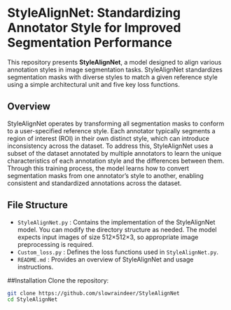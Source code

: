 # StyleAlignNet: Standardizing Annotator Style for Improved Segmentation Performance
This repository presents **StyleAlignNet**, a model designed to align various annotation styles in image segmentation tasks. StyleAlignNet standardizes segmentation masks with diverse styles to match a given reference style using a simple architectural unit and five key loss functions.


## Overview
StyleAlignNet operates by transforming all segmentation masks to conform to a user-specified reference style. Each annotator typically segments a region of interest (ROI) in their own distinct style, which can introduce inconsistency across the dataset. To address this, StyleAlignNet uses a subset of the dataset annotated by multiple annotators to learn the unique characteristics of each annotation style and the differences between them. Through this training process, the model learns how to convert segmentation masks from one annotator’s style to another, enabling consistent and standardized annotations across the dataset.


## File Structure

- `StyleAlignNet.py` : Contains the implementation of the StyleAlignNet model. You can modify the directory structure as needed. The model expects input images of size 512×512×3, so appropriate image preprocessing is required.
- `Custom_loss.py` : Defines the loss functions used in `StyleAlignNet.py`.
- `README.md` : Provides an overview of StyleAlignNet and usage instructions.

##Installation
Clone the repository:

```bash
git clone https://github.com/slowraindeer/StyleAlignNet
cd StyleAlignNet
